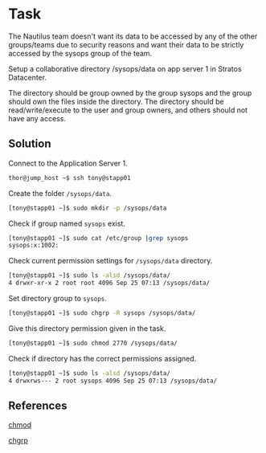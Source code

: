 # Task
The Nautilus team doesn't want its data to be accessed by any of the other groups/teams due to security reasons and want their data to be strictly accessed by the sysops group of the team.

Setup a collaborative directory /sysops/data on app server 1 in Stratos Datacenter.

The directory should be group owned by the group sysops and the group should own the files inside the directory. The directory should be read/write/execute to the user and group owners, and others should not have any access.
## Solution
Connect to the Application Server 1.

```sh
thor@jump_host ~$ ssh tony@stapp01
```

Create the folder `/sysops/data`.

```sh
[tony@stapp01 ~]$ sudo mkdir -p /sysops/data
```

Check if group named `sysops` exist.

```sh
[tony@stapp01 ~]$ sudo cat /etc/group |grep sysops
sysops:x:1002:
```
Check current permission settings for `/sysops/data` directory.
```sh
[tony@stapp01 ~]$ sudo ls -alsd /sysops/data/
4 drwxr-xr-x 2 root root 4096 Sep 25 07:13 /sysops/data/
```

Set directory group to `sysops`.
```sh
[tony@stapp01 ~]$ sudo chgrp -R sysops /sysops/data/
```

Give this directory permission given in the task.
```sh
[tony@stapp01 ~]$ sudo chmod 2770 /sysops/data/
```
Check if directory has the correct permissions assigned.
```sh
[tony@stapp01 ~]$ sudo ls -alsd /sysops/data/
4 drwxrws--- 2 root sysops 4096 Sep 25 07:13 /sysops/data/
```
## References

[chmod](https://en.wikipedia.org/wiki/Chmod)

[chgrp](https://en.wikipedia.org/wiki/Chgrp)
